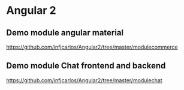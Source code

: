 # Angular 2
## Demo module angular material
https://github.com/infjcarlos/Angular2/tree/master/modulecommerce

## Demo module Chat frontend and backend
https://github.com/infjcarlos/Angular2/tree/master/modulechat
